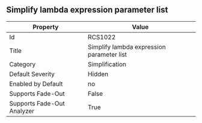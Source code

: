 ## Simplify lambda expression parameter list

Property | Value
--- | --- 
Id | RCS1022
Title | Simplify lambda expression parameter list
Category | Simplification
Default Severity | Hidden
Enabled by Default | no
Supports Fade-Out | False
Supports Fade-Out Analyzer | True
